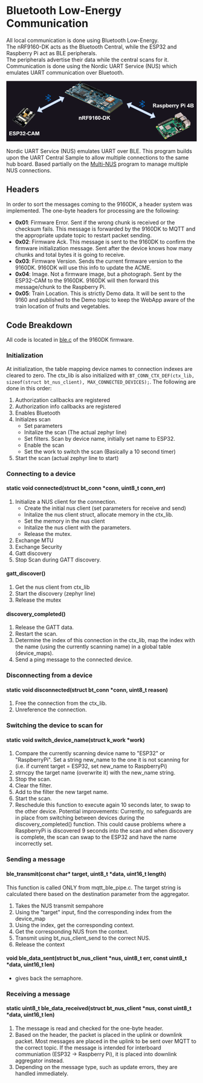 # Bluetooth Low-Energy Communication
All local communication is done using Bluetooth Low-Energy.  
The nRF9160-DK acts as the Bluetooth Central, while the ESP32 and Raspberry Pi act as BLE peripherals.  
The peripherals advertise their data while the central scans for it. Communication is done using the Nordic UART Service (NUS) which emulates UART communication over Bluetooth.  

![Bluetooth Image](../images/Bluetooth.png)

Nordic UART Service (NUS) emulates UART over BLE. This program builds upon the UART Central Sample to allow multiple connections to the same hub board. Based partially on the [Multi-NUS](https://github.com/NordicMatt/multi-NUS/tree/master) program to manage multiple NUS connections. 

## Headers
In order to sort the messages coming to the 9160DK, a header system was implemented. The one-byte headers for processing are the following:
- **0x01**: Firmware Error. Sent if the wrong chunk is received or the checksum fails. This message is forwarded by the 9160DK to MQTT and the appropriate update topic to restart packet sending.
- **0x02**: Firmware Ack. This message is sent to the 9160DK to confirm the firmware initialization message. Sent after the device knows how many chunks and total bytes it is going to receive.
- **0x03**: Firmware Version. Sends the current firmware version to the 9160DK. 9160DK will use this info to update the ACME.
- **0x04**: Image. Not a firmware image, but a photograph. Sent by the ESP32-CAM to the 9160DK. 9160DK will then forward this message/chunk to the Raspberry Pi.
- **0x05**: Train Location. This is strictly Demo data. It will be sent to the 9160 and published to the Demo topic to keep the WebApp aware of the train location of fruits and vegetables.

## Code Breakdown
All code is located in [ble.c](../9160dk/IPE_OTA_BLE/src/ble.c) of the 9160DK firmware.
### Initialization
At initialization, the table mapping device names to connection indexes are cleared to zero. The ctx_lib is also initialized with ```BT_CONN_CTX_DEF(ctx_lib, sizeof(struct bt_nus_client), MAX_CONNECTED_DEVICES);```.
The following are done in this order:
1. Authorization callbacks are registered
2. Authorization info callbacks are registered
3. Enables Bluetooth
4. Initialzes scan
   - Set parameters
   - Initalize the scan (The actual zephyr line)
   - Set filters. Scan by device name, initially set name to ESP32.
   - Enable the scan
   - Set the work to switch the scan (Basically a 10 second timer)
5. Start the scan (actual zephyr line to start)

### Connecting to a device
#### static void connected(struct bt_conn *conn, uint8_t conn_err)
1. Initialize a NUS client for the connection.
   - Create the initial nus client (set parameters for receive and send)
   - Initalize the nus client struct, allocate memory in the ctx_lib.
   - Set the memory in the nus client
   - Initalize the nus client with the parameters.
   - Release the mutex.
2. Exchange MTU
3. Exchange Security
4. Gatt discovery
5. Stop Scan during GATT discovery.
#### gatt_discover()
1. Get the nus client from ctx_lib
2. Start the discovery (zephyr line)
3. Release the mutex
#### discovery_completed()
1. Release the GATT data.
2. Restart the scan.
3. Determine the index of this connection in the ctx_lib, map the index with the name (using the currently scanning name) in a global table (device_maps).
4. Send a ping message to the connected device.

### Disconnecting from a device
#### static void disconnected(struct bt_conn *conn, uint8_t reason)
1. Free the connection from the ctx_lib.
2. Unreference the connection.

### Switching the device to scan for
#### static void switch_device_name(struct k_work *work)
1. Compare the currently scanning device name to "ESP32" or "RaspberryPi". Set a string new_name to the one it is not scanning for (i.e. if current target = ESP32, set new_name to RaspberryPi)
2. strncpy the target name (overwrite it) with the new_name string.
3. Stop the scan.
4. Clear the filter.
5. Add to the filter the new target name.
6. Start the scan.
7. Reschedule this function to execute again 10 seconds later, to swap to the other device.
Potential improvements: Currently, no safeguards are in place from switching between devices during the discovery_completed() function. This could cause problems where a RaspberryPi is discovered 9 seconds into the scan and when discovery is complete, the scan can swap to the ESP32 and have the name incorrectly set.

### Sending a message
#### ble_transmit(const char* target, uint8_t *data, uint16_t length)
This function is called ONLY from mqtt_ble_pipe.c. The target string is calculated there based on the destination parameter from the aggregator.
1. Takes the NUS transmit sempahore
2. Using the "target" input, find the corresponding index from the device_map
3. Using the index, get the corresponding context.
4. Get the corresponding NUS from the context.
5. Transmit using bt_nus_client_send to the correct NUS.
6. Release the context
#### void ble_data_sent(struct bt_nus_client *nus, uint8_t err, const uint8_t *data, uint16_t len)
- gives back the semaphore.

### Receiving a message
#### static uint8_t ble_data_received(struct bt_nus_client *nus, const uint8_t *data, uint16_t len)
1. The message is read and checked for the one-byte header.
2. Based on the header, the packet is placed in the uplink or downlink packet. Most messages are placed in the uplink to be sent over MQTT to the correct topic. If the message is intended for interboard communiation (ESP32 -> Raspberry Pi), it is placed into downlink aggregator instead.
3. Depending on the message type, such as update errors, they are handled immediately.



